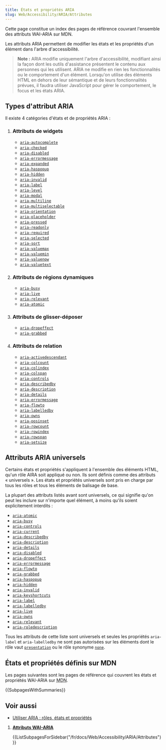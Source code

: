 ```yaml
---
title: États et propriétés ARIA
slug: Web/Accessibility/ARIA/Attributes
---
```


Cette page constitue un index des pages de référence couvrant l'ensemble des attributs WAI-ARIA sur MDN.

Les attributs ARIA permettent de modifier les états et les propriétés d'un élément dans l'arbre d'accessibilité.

> **Note :** ARIA modifie uniquement l'arbre d'accessibilité, modifiant ainsi la façon dont les outils d'assistance présentent le contenu aux personnes qui les utilisent. ARIA ne modifie en rien les fonctionnalités ou le comportement d'un élément. Lorsqu'on utilise des éléments HTML en dehors de leur sémantique et de leurs fonctionnalités prévues, il faudra utiliser JavaScript pour gérer le comportement, le focus et les états ARIA.

## Types d'attribut ARIA

Il existe 4 catégories d'états et de propriétés ARIA&nbsp;:

1. ### Attributs de widgets

   - [`aria-autocomplete`](/fr/docs/Web/Accessibility/ARIA/Attributes/aria-autocomplete)
   - [`aria-checked`](/fr/docs/Web/Accessibility/ARIA/Attributes/aria-checked)
   - [`aria-disabled`](/fr/docs/Web/Accessibility/ARIA/Attributes/aria-disabled)
   - [`aria-errormessage`](/fr/docs/Web/Accessibility/ARIA/Attributes/aria-errormessage)
   - [`aria-expanded`](/fr/docs/Web/Accessibility/ARIA/Attributes/aria-expanded)
   - [`aria-haspopup`](/fr/docs/Web/Accessibility/ARIA/Attributes/aria-haspopup)
   - [`aria-hidden`](/fr/docs/Web/Accessibility/ARIA/Attributes/aria-hidden)
   - [`aria-invalid`](/fr/docs/Web/Accessibility/ARIA/Attributes/aria-invalid)
   - [`aria-label`](/fr/docs/Web/Accessibility/ARIA/Attributes/aria-label)
   - [`aria-level`](/fr/docs/Web/Accessibility/ARIA/Attributes/aria-level)
   - [`aria-modal`](/fr/docs/Web/Accessibility/ARIA/Attributes/aria-modal)
   - [`aria-multiline`](/fr/docs/Web/Accessibility/ARIA/Attributes/aria-multiline)
   - [`aria-multiselectable`](/fr/docs/Web/Accessibility/ARIA/Attributes/aria-multiselectable)
   - [`aria-orientation`](/fr/docs/Web/Accessibility/ARIA/Attributes/aria-orientation)
   - [`aria-placeholder`](/fr/docs/Web/Accessibility/ARIA/Attributes/aria-placeholder)
   - [`aria-pressed`](/fr/docs/Web/Accessibility/ARIA/Attributes/aria-pressed)
   - [`aria-readonly`](/fr/docs/Web/Accessibility/ARIA/Attributes/aria-readonly)
   - [`aria-required`](/fr/docs/Web/Accessibility/ARIA/Attributes/aria-required)
   - [`aria-selected`](/fr/docs/Web/Accessibility/ARIA/Attributes/aria-selected)
   - [`aria-sort`](/fr/docs/Web/Accessibility/ARIA/Attributes/aria-sort)
   - [`aria-valuemax`](/fr/docs/Web/Accessibility/ARIA/Attributes/aria-valuemax)
   - [`aria-valuemin`](/fr/docs/Web/Accessibility/ARIA/Attributes/aria-valuemin)
   - [`aria-valuenow`](/fr/docs/Web/Accessibility/ARIA/Attributes/aria-valuenow)
   - [`aria-valuetext`](/fr/docs/Web/Accessibility/ARIA/Attributes/aria-valuetext)

2. ### Attributs de régions dynamiques

   - [`aria-busy`](/fr/docs/Web/Accessibility/ARIA/Attributes/aria-busy)
   - [`aria-live`](/fr/docs/Web/Accessibility/ARIA/Attributes/aria-live)
   - [`aria-relevant`](/fr/docs/Web/Accessibility/ARIA/Attributes/aria-relevant)
   - [`aria-atomic`](/fr/docs/Web/Accessibility/ARIA/Attributes/aria-atomic)

3. ### Attributs de glisser-déposer

   - [`aria-dropeffect`](/fr/docs/Web/Accessibility/ARIA/Attributes/aria-dropeffect)
   - [`aria-grabbed`](/fr/docs/Web/Accessibility/ARIA/Attributes/aria-grabbed)

4. ### Attributs de relation

   - [`aria-activedescendant`](/fr/docs/Web/Accessibility/ARIA/Attributes/aria-activedescendant)
   - [`aria-colcount`](/fr/docs/Web/Accessibility/ARIA/Attributes/aria-colcount)
   - [`aria-colindex`](/fr/docs/Web/Accessibility/ARIA/Attributes/aria-colindex)
   - [`aria-colspan`](/fr/docs/Web/Accessibility/ARIA/Attributes/aria-colspan)
   - [`aria-controls`](/fr/docs/Web/Accessibility/ARIA/Attributes/aria-controls)
   - [`aria-describedby`](/fr/docs/Web/Accessibility/ARIA/Attributes/aria-describedby)
   - [`aria-description`](/fr/docs/Web/Accessibility/ARIA/Attributes/aria-description)
   - [`aria-details`](/fr/docs/Web/Accessibility/ARIA/Attributes/aria-details)
   - [`aria-errormessage`](/fr/docs/Web/Accessibility/ARIA/Attributes/aria-errormessage)
   - [`aria-flowto`](/fr/docs/Web/Accessibility/ARIA/Attributes/aria-flowto)
   - [`aria-labelledby`](/fr/docs/Web/Accessibility/ARIA/Attributes/aria-labelledby)
   - [`aria-owns`](/fr/docs/Web/Accessibility/ARIA/Attributes/aria-owns)
   - [`aria-posinset`](/fr/docs/Web/Accessibility/ARIA/Attributes/aria-posinset)
   - [`aria-rowcount`](/fr/docs/Web/Accessibility/ARIA/Attributes/aria-rowcount)
   - [`aria-rowindex`](/fr/docs/Web/Accessibility/ARIA/Attributes/aria-rowindex)
   - [`aria-rowspan`](/fr/docs/Web/Accessibility/ARIA/Attributes/aria-rowspan)
   - [`aria-setsize`](/fr/docs/Web/Accessibility/ARIA/Attributes/aria-setsize)

## Attributs ARIA universels

Certains états et propriétés s'appliquent à l'ensemble des éléments HTML, qu'un rôle AIRA soit appliqué ou non. Ils sont définis comme des attributs «&nbsp;universels&nbsp;». Les états et propriétés universels sont pris en charge par tous les rôles et tous les éléments de balisage de base.

La plupart des attributs listés avant sont universels, ce qui signifie qu'on peut les inclure sur n'importe quel élément, à moins qu'ils soient explicitement interdits&nbsp;:

- [`aria-atomic`](/fr/docs/Web/Accessibility/ARIA/Attributes/aria-atomic)
- [`aria-busy`](/fr/docs/Web/Accessibility/ARIA/Attributes/aria-busy)
- [`aria-controls`](/fr/docs/Web/Accessibility/ARIA/Attributes/aria-controls)
- [`aria-current`](/fr/docs/Web/Accessibility/ARIA/Attributes/aria-current)
- [`aria-describedby`](/fr/docs/Web/Accessibility/ARIA/Attributes/aria-describedby)
- [`aria-description`](/fr/docs/Web/Accessibility/ARIA/Attributes/aria-description)
- [`aria-details`](/fr/docs/Web/Accessibility/ARIA/Attributes/aria-details)
- [`aria-disabled`](/fr/docs/Web/Accessibility/ARIA/Attributes/aria-disabled)
- [`aria-dropeffect`](/fr/docs/Web/Accessibility/ARIA/Attributes/aria-dropeffect)
- [`aria-errormessage`](/fr/docs/Web/Accessibility/ARIA/Attributes/aria-errormessage)
- [`aria-flowto`](/fr/docs/Web/Accessibility/ARIA/Attributes/aria-flowto)
- [`aria-grabbed`](/fr/docs/Web/Accessibility/ARIA/Attributes/aria-grabbed)
- [`aria-haspopup`](/fr/docs/Web/Accessibility/ARIA/Attributes/aria-haspopup)
- [`aria-hidden`](/fr/docs/Web/Accessibility/ARIA/Attributes/aria-hidden)
- [`aria-invalid`](/fr/docs/Web/Accessibility/ARIA/Attributes/aria-invalid)
- [`aria-keyshortcuts`](/fr/docs/Web/Accessibility/ARIA/Attributes/aria-keyshortcuts)
- [`aria-label`](/fr/docs/Web/Accessibility/ARIA/Attributes/aria-label)
- [`aria-labelledby`](/fr/docs/Web/Accessibility/ARIA/Attributes/aria-labelledby)
- [`aria-live`](/fr/docs/Web/Accessibility/ARIA/Attributes/aria-live)
- [`aria-owns`](/fr/docs/Web/Accessibility/ARIA/Attributes/aria-owns)
- [`aria-relevant`](/fr/docs/Web/Accessibility/ARIA/Attributes/aria-relevant)
- [`aria-roledescription`](/fr/docs/Web/Accessibility/ARIA/Attributes/aria-roledescription)

Tous les attributs de cette liste sont universels et seules les propriétés `aria-label` et `aria-labelledby` ne sont pas autorisées sur les éléments dont le rôle vaut [`presentation`](/fr/docs/Web/Accessibility/ARIA/Roles/presentation_role) ou le rôle synonyme [`none`](/fr/docs/Web/Accessibility/ARIA/Roles/none_role).

## États et propriétés définis sur MDN

Les pages suivantes sont les pages de référence qui couvrent les états et propriétés WAI-ARIA sur <abbr title="Mozilla Developer Network">MDN</abbr>.

{{SubpagesWithSummaries}}

## Voir aussi

- [Utiliser ARIA&nbsp;: rôles, états et propriétés](/fr/docs/Web/Accessibility/ARIA/ARIA_Techniques)

<section id="Quick_links">

1. [**Attributs WAI-ARIA**](/fr/docs/Web/Accessibility/ARIA/Attributes)

   {{ListSubpagesForSidebar("/fr/docs/Web/Accessibility/ARIA/Attributes")}}

</section>
